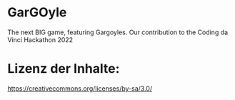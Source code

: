 # GarGOyle
The next BIG game, featuring Gargoyles. Our contribution to the Coding da Vinci Hackathon 2022
# Lizenz der Inhalte:
https://creativecommons.org/licenses/by-sa/3.0/
